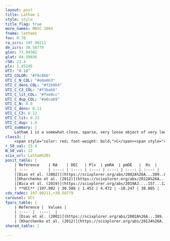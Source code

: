 ```yaml
---
layout: post
title: Latham 1
style: style
title_flag: true
more_names: MWSC 2084
fname: latham1
fov: 0.78
ra_icrs: 197.90211
de_icrs: 30.58779
glon: 71.94382
glat: 84.39036
r50: 23.4
plx: 1.45245
UTI: "0.18"
UTI_COLOR: "#f9c8bb"
UTI_C_N_COL: "#e0a6b3"
UTI_C_dens_COL: "#f2b9b4"
UTI_C_C3_COL: "#f3bab5"
UTI_C_lit_COL: "#fee8cc"
UTI_C_dup_COL: "#a6cab9"
UTI_C_N: 0.0
UTI_C_dens: 0.11
UTI_C_C3: 0.12
UTI_C_lit: 0.33
UTI_C_dup: 1.0
UTI_summary: |
    Latham 1 is a somewhat close, sparse, very loose object of very low C3 quality. It is poorly studied in the literature, with no articles listed in the last 6 years.<br><br><span style="color: #99180f; font-weight: bold;">Warning: </span>contains less than 25 stars with <i>P>0.5</i> estimated.
class3: |
    <span style="color: red; font-weight: bold;">C</span><span style="color: purple; font-weight: bold;">D</span>
r_50_val: 23.4
N_50_val: 12
scix_url: Latham%201
posit_table: |
    | Reference    | RA    | DEC   | Plx  | pmRA  | pmDE   |  Rv  |
    | :---         | :---: | :---: | :---: | :---: | :---: | :---: |
    |[Dias et al. (2002)](https://scixplorer.org/abs/2002A%26A...389..871D) | 197.708 | 30.477 | -- | -2.32 | -3.2 | -2.4 |
    |[Kharchenko et al. (2012)](https://scixplorer.org/abs/2012A%26A...543A.156K) | 197.812 | 30.525 | -- | -7.3 | -1.37 | -- |
    |[Bica et al. (2019)](https://scixplorer.org/abs/2019AJ....157...12B) | 197.71 | 30.477 | -- | -- | -- | -- |
    | **UCC** |197.902 | 30.588 | 1.452 | 4.472 | -10.247 | 38.885 | 
cds_radec: 197.90211,+30.58779
carousel: UCC
fpars_table: |
    | Reference |  Values |
    | :---  |  :---:  |
    | [Dias et al. (2002)](https://scixplorer.org/abs/2002A%26A...389..871D) | `E(B-V)=0.208, Dist=1015.0, Age=9.4` |
    | [Kharchenko et al. (2012)](https://scixplorer.org/abs/2012A%26A...543A.156K) | `e_bv=0.208, distance=1015, log_age=9.4` |
shared_table: |
    
---
```

